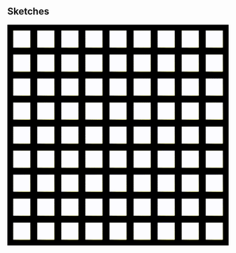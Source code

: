 ## Sketches

![Squares](https://github.com/jeffreyrosenbluth/nannou-sketches/raw/master/GIFs/square.gif)
